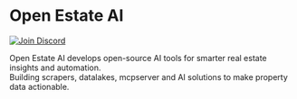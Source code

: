 # Open Estate AI

[![Join Discord](https://img.shields.io/badge/Join%20our%20Discord-5865F2?logo=discord&logoColor=white)](https://discord.gg/gfPYZ2F5)

Open Estate AI develops open-source AI tools for smarter real estate insights and automation.  
Building scrapers, datalakes, mcpserver and AI solutions to make property data actionable.